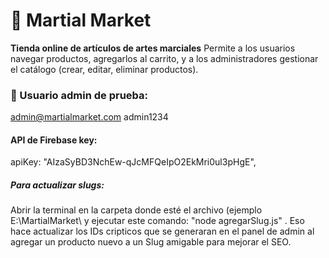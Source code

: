 # 🥋 Martial Market

**Tienda online de artículos de artes marciales** 
Permite a los usuarios navegar productos, agregarlos al carrito, y a los administradores gestionar el catálogo (crear, editar, eliminar productos).

### 🔐 Usuario admin de prueba:

admin@martialmarket.com
admin1234

#### API de Firebase key:

apiKey: "AIzaSyBD3NchEw-qJcMFQeIpO2EkMri0ul3pHgE",



##### Para actualizar slugs:

Abrir la terminal en la carpeta donde esté el archivo (ejemplo E:\MartialMarket\ y ejecutar este comando: "node agregarSlug.js" . Eso hace actualizar los IDs cripticos que se generaran en el panel de admin al agregar un producto nuevo a un Slug amigable para mejorar el SEO.
